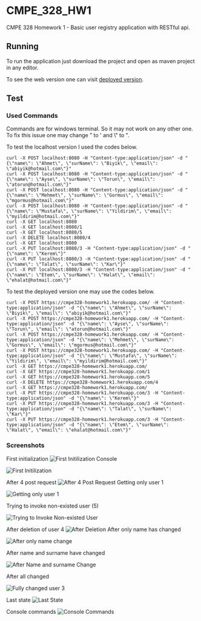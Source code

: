 # CMPE_328_HW1
CMPE 328 Homework 1 - Basic user registry application with RESTful api.
## Running
To run the application just download the project and open as maven project in any editor.

To see the web version one can visit [deployed version](https://cmpe328-homework1.herokuapp.com/).
## Test
### Used Commands
Commands are for windows terminal. So it may not work on any other one. To fix this issue one may change " to ' and \\" to ".

To test the localhost version I used the codes below.
```
curl -X POST localhost:8080 -H "Content-type:application/json" -d "{\"name\": \"Ahmet\", \"surName\": \"Biyik\", \"email\": \"abiyik@hotmail.com\"}"
curl -X POST localhost:8080 -H "Content-type:application/json" -d "{\"name\": \"Ayse\", \"surName\": \"Torun\", \"email\": \"atorun@hotmail.com\"}"
curl -X POST localhost:8080 -H "Content-type:application/json" -d "{\"name\": \"Mehmet\", \"surName\": \"Gormus\", \"email\": \"mgormus@hotmail.com\"}"
curl -X POST localhost:8080 -H "Content-type:application/json" -d "{\"name\": \"Mustafa\", \"surName\": \"Yildirim\", \"email\": \"myildirim@hotmail.com\"}"
curl -X GET localhost:8080
curl -X GET localhost:8080/1
curl -X GET localhost:8080/5
curl -X DELETE localhost:8080/4
curl -X GET localhost:8080
curl -X PUT localhost:8080/3 -H "Content-type:application/json" -d "{\"name\": \"Kerem\"}"
curl -X PUT localhost:8080/3 -H "Content-type:application/json" -d "{\"name\": \"Talat\", \"surName\": \"Kar\"}"
curl -X PUT localhost:8080/3 -H "Content-type:application/json" -d "{\"name\": \"Etem\", \"surName\": \"Halat\", \"email\": \"ehalat@hotmail.com\"}"
```

To test the deployed version one may use the codes below.
```
curl -X POST https://cmpe328-homework1.herokuapp.com/ -H "Content-type:application/json" -d "{\"name\": \"Ahmet\", \"surName\": \"Biyik\", \"email\": \"abiyik@hotmail.com\"}"
curl -X POST https://cmpe328-homework1.herokuapp.com/ -H "Content-type:application/json" -d "{\"name\": \"Ayse\", \"surName\": \"Torun\", \"email\": \"atorun@hotmail.com\"}"
curl -X POST https://cmpe328-homework1.herokuapp.com/ -H "Content-type:application/json" -d "{\"name\": \"Mehmet\", \"surName\": \"Gormus\", \"email\": \"mgormus@hotmail.com\"}"
curl -X POST https://cmpe328-homework1.herokuapp.com/ -H "Content-type:application/json" -d "{\"name\": \"Mustafa\", \"surName\": \"Yildirim\", \"email\": \"myildirim@hotmail.com\"}"
curl -X GET https://cmpe328-homework1.herokuapp.com/
curl -X GET https://cmpe328-homework1.herokuapp.com/1
curl -X GET https://cmpe328-homework1.herokuapp.com/5
curl -X DELETE https://cmpe328-homework1.herokuapp.com/4
curl -X GET https://cmpe328-homework1.herokuapp.com/
curl -X PUT https://cmpe328-homework1.herokuapp.com/3 -H "Content-type:application/json" -d "{\"name\": \"Kerem\"}"
curl -X PUT https://cmpe328-homework1.herokuapp.com/3 -H "Content-type:application/json" -d "{\"name\": \"Talat\", \"surName\": \"Kar\"}"
curl -X PUT https://cmpe328-homework1.herokuapp.com/3 -H "Content-type:application/json" -d "{\"name\": \"Etem\", \"surName\": \"Halat\", \"email\": \"ehalat@hotmail.com\"}"
```
### Screenshots
First initialization
![First Initilization Console](https://user-images.githubusercontent.com/40427109/111711688-5687ab80-885d-11eb-831b-114142bf03df.png)

![First Initilization](https://user-images.githubusercontent.com/40427109/111711741-715a2000-885d-11eb-96f4-b75d979e9f5b.png)

After 4 post request
![After 4 Post Request](https://user-images.githubusercontent.com/40427109/111711922-baaa6f80-885d-11eb-8a2b-d0251445329f.png)
Getting only user 1

![Getting only user 1](https://user-images.githubusercontent.com/40427109/111711968-d44bb700-885d-11eb-835b-75f8b1198daf.png)

Trying to invoke non-existed user (5)

![Trying to Invoke Non-existed User](https://user-images.githubusercontent.com/40427109/111712063-fb09ed80-885d-11eb-81d9-49534a98cb8c.png)

After deletion of user 4
![After Deletion](https://user-images.githubusercontent.com/40427109/111712402-9c913f00-885e-11eb-8db2-8f9b18ad9803.png)
After only name has changed

![After only name change](https://user-images.githubusercontent.com/40427109/111712494-ca768380-885e-11eb-9eb4-1c53813401e3.png)

After name and surname have changed

![After Name and surname Change](https://user-images.githubusercontent.com/40427109/111712560-eaa64280-885e-11eb-942d-d17bd48a9789.png)

After all changed

![Fully changed user 3](https://user-images.githubusercontent.com/40427109/111712733-47a1f880-885f-11eb-9846-64287556c211.png)

Last state
![Last State](https://user-images.githubusercontent.com/40427109/111712777-60aaa980-885f-11eb-8afb-cba654fdab23.png)

Console commands
![Console Commands](https://user-images.githubusercontent.com/40427109/111712818-78822d80-885f-11eb-8f95-3dad377a2d65.png)
